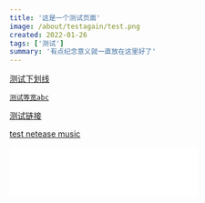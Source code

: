 ```yaml
---
title: '这是一个测试页面'
image: /about/testagain/test.png
created: 2022-01-26
tags: ['测试']
summary: '有点纪念意义就一直放在这里好了'
---
```

<u>测试下划线

`测试等宽abc`

[测试链接](https://github.com/)

test netease music
<iframe title="Netease Music" border="0" marginwidth="0" marginheight="0" src="//music.163.com/outchain/player?type=2&amp;id=1300697588&amp;auto=0&amp;height=66" width="330" height="86" frameborder="no"></iframe>